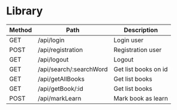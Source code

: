 # Library

| Method | Path                    | Description          |
| ------ | ----------------------- | -------------------- |
| GET    | /api/login              | Login user           |
| POST   | /api/registration       | Registration user    |
| GET    | /api/logout             | Logout               |
| GET    | /api/search/:searchWord | Get list books on id |
| GET    | /api/getAllBooks        | Get list books       |
| GET    | /api/getBook/:id        | Get list books       |
| POST   | /api/markLearn          | Mark book as learn   |

